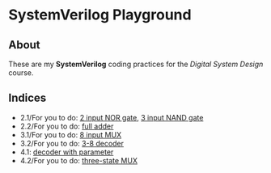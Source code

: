 # SystemVerilog Playground

## About

These are my **SystemVerilog** coding practices
for the *Digital System Design* course.

## Indices

- 2.1/For you to do: [2 input NOR gate](code/nor2.sv), [3 input NAND gate](code/nand3.sv)
- 2.2/For you to do: [full adder](code/full_adder_2.sv)
- 3.1/For you to do: [8 input MUX](code/mux8.sv)
- 3.2/For you to do: [3-8 decoder](code/decoder3to8.sv)
- 4.1: [decoder with parameter](code/decoder_n.sv)
- 4.2/For you to do: [three-state MUX](code/three_state_mux.sv)
